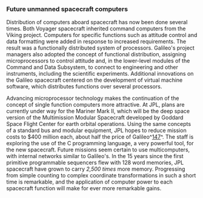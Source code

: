 ### Future unmanned spacecraft computers

Distribution of computers aboard spacecraft has now been
done several times. Both Voyager spacecraft inherited command computers
from the Viking project. Computers for specific functions such as
attitude control and data formatting were added in response to increased
requirements. The result was a functionally distributed system of
processors. Galileo's project managers also adopted the concept of
functional distribution, assigning microprocessors to control attitude
and, in the lower-level modules of the Command and Data Subsystem, to
connect to engineering and other instruments, including the scientific
experiments. Additional innovations on the Galileo spacecraft centered
on the development of virtual machine software, which distributes
functions over several processors.

Advancing microprocessor technology makes the continuation of the
concept of single function computers more attractive. At JPL, plans are
currently under way for the Mariner Mark II, which will be the deep
space version of the Multimission Modular Spacecraft developed by
Goddard Space Flight Center for earth orbital operations. Using the same
concepts of a standard bus and modular equipment, JPL hopes to reduce
mission costs to \$400 million each, about half the price of
Galileo^[147](#source6)^. The staff is exploring the use of the
C programming language, a very powerful tool, for the new spacecraft.
Future missions seem certain to use multicomputers, with internal
networks similar to Galileo's. In the 15 years since the first primitive
programmable sequencers flew with 128 word memories, JPL spacecraft have
grown to carry *2,500 times* more memory. Progressing from simple counting
to complex coordinate transformations in such a short time is
remarkable, and the application of computer power to each spacecraft
function will make for ever more remarkable gains.
